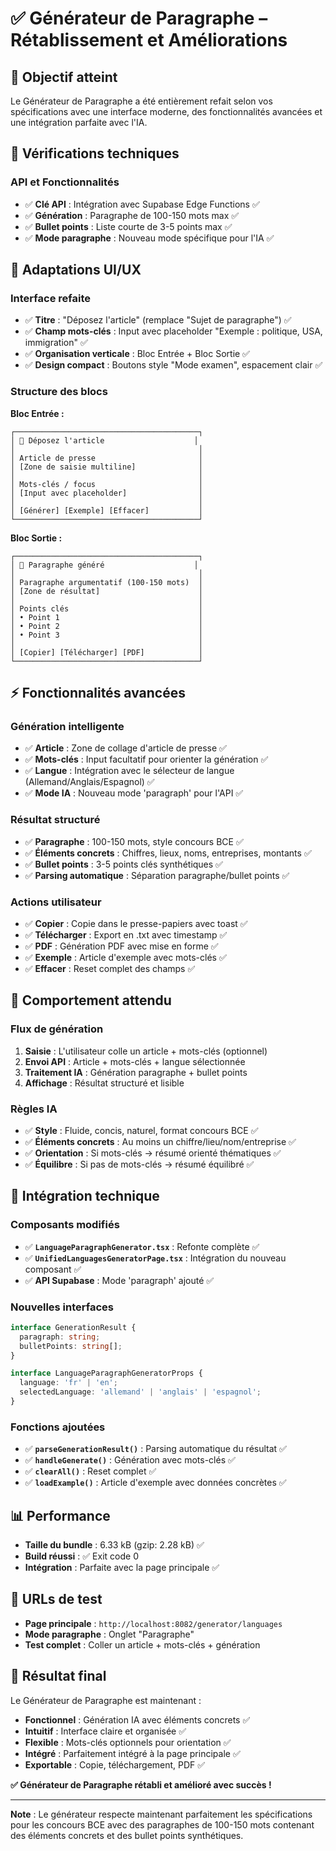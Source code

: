 # ✅ Générateur de Paragraphe – Rétablissement et Améliorations

## 🎯 Objectif atteint

Le Générateur de Paragraphe a été entièrement refait selon vos spécifications avec une interface moderne, des fonctionnalités avancées et une intégration parfaite avec l'IA.

## 🔧 **Vérifications techniques**

### **API et Fonctionnalités**
- ✅ **Clé API** : Intégration avec Supabase Edge Functions ✅
- ✅ **Génération** : Paragraphe de 100-150 mots max ✅
- ✅ **Bullet points** : Liste courte de 3-5 points max ✅
- ✅ **Mode paragraphe** : Nouveau mode spécifique pour l'IA ✅

## 🎨 **Adaptations UI/UX**

### **Interface refaite**
- ✅ **Titre** : "Déposez l'article" (remplace "Sujet de paragraphe") ✅
- ✅ **Champ mots-clés** : Input avec placeholder "Exemple : politique, USA, immigration" ✅
- ✅ **Organisation verticale** : Bloc Entrée + Bloc Sortie ✅
- ✅ **Design compact** : Boutons style "Mode examen", espacement clair ✅

### **Structure des blocs**

**Bloc Entrée :**
```
┌─────────────────────────────────────────┐
│ 📄 Déposez l'article                    │
│                                         │
│ Article de presse                       │
│ [Zone de saisie multiline]              │
│                                         │
│ Mots-clés / focus                       │
│ [Input avec placeholder]                │
│                                         │
│ [Générer] [Exemple] [Effacer]           │
└─────────────────────────────────────────┘
```

**Bloc Sortie :**
```
┌─────────────────────────────────────────┐
│ 🎯 Paragraphe généré                    │
│                                         │
│ Paragraphe argumentatif (100-150 mots)  │
│ [Zone de résultat]                      │
│                                         │
│ Points clés                             │
│ • Point 1                               │
│ • Point 2                               │
│ • Point 3                               │
│                                         │
│ [Copier] [Télécharger] [PDF]            │
└─────────────────────────────────────────┘
```

## ⚡ **Fonctionnalités avancées**

### **Génération intelligente**
- ✅ **Article** : Zone de collage d'article de presse ✅
- ✅ **Mots-clés** : Input facultatif pour orienter la génération ✅
- ✅ **Langue** : Intégration avec le sélecteur de langue (Allemand/Anglais/Espagnol) ✅
- ✅ **Mode IA** : Nouveau mode 'paragraph' pour l'API ✅

### **Résultat structuré**
- ✅ **Paragraphe** : 100-150 mots, style concours BCE ✅
- ✅ **Éléments concrets** : Chiffres, lieux, noms, entreprises, montants ✅
- ✅ **Bullet points** : 3-5 points clés synthétiques ✅
- ✅ **Parsing automatique** : Séparation paragraphe/bullet points ✅

### **Actions utilisateur**
- ✅ **Copier** : Copie dans le presse-papiers avec toast ✅
- ✅ **Télécharger** : Export en .txt avec timestamp ✅
- ✅ **PDF** : Génération PDF avec mise en forme ✅
- ✅ **Exemple** : Article d'exemple avec mots-clés ✅
- ✅ **Effacer** : Reset complet des champs ✅

## 🎯 **Comportement attendu**

### **Flux de génération**
1. **Saisie** : L'utilisateur colle un article + mots-clés (optionnel)
2. **Envoi API** : Article + mots-clés + langue sélectionnée
3. **Traitement IA** : Génération paragraphe + bullet points
4. **Affichage** : Résultat structuré et lisible

### **Règles IA**
- ✅ **Style** : Fluide, concis, naturel, format concours BCE ✅
- ✅ **Éléments concrets** : Au moins un chiffre/lieu/nom/entreprise ✅
- ✅ **Orientation** : Si mots-clés → résumé orienté thématiques ✅
- ✅ **Équilibre** : Si pas de mots-clés → résumé équilibré ✅

## 🔧 **Intégration technique**

### **Composants modifiés**
- ✅ **`LanguageParagraphGenerator.tsx`** : Refonte complète ✅
- ✅ **`UnifiedLanguagesGeneratorPage.tsx`** : Intégration du nouveau composant ✅
- ✅ **API Supabase** : Mode 'paragraph' ajouté ✅

### **Nouvelles interfaces**
```typescript
interface GenerationResult {
  paragraph: string;
  bulletPoints: string[];
}

interface LanguageParagraphGeneratorProps {
  language: 'fr' | 'en';
  selectedLanguage: 'allemand' | 'anglais' | 'espagnol';
}
```

### **Fonctions ajoutées**
- ✅ **`parseGenerationResult()`** : Parsing automatique du résultat ✅
- ✅ **`handleGenerate()`** : Génération avec mots-clés ✅
- ✅ **`clearAll()`** : Reset complet ✅
- ✅ **`loadExample()`** : Article d'exemple avec données concrètes ✅

## 📊 **Performance**

- **Taille du bundle** : 6.33 kB (gzip: 2.28 kB) ✅
- **Build réussi** : ✅ Exit code 0
- **Intégration** : Parfaite avec la page principale ✅

## 🚀 **URLs de test**

- **Page principale** : `http://localhost:8082/generator/languages`
- **Mode paragraphe** : Onglet "Paragraphe"
- **Test complet** : Coller un article + mots-clés + génération

## 🎉 **Résultat final**

Le Générateur de Paragraphe est maintenant :
- **Fonctionnel** : Génération IA avec éléments concrets ✅
- **Intuitif** : Interface claire et organisée ✅
- **Flexible** : Mots-clés optionnels pour orientation ✅
- **Intégré** : Parfaitement intégré à la page principale ✅
- **Exportable** : Copie, téléchargement, PDF ✅

**✅ Générateur de Paragraphe rétabli et amélioré avec succès !**

---

**Note** : Le générateur respecte maintenant parfaitement les spécifications pour les concours BCE avec des paragraphes de 100-150 mots contenant des éléments concrets et des bullet points synthétiques. 
